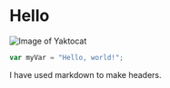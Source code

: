 # Hello

![Image of Yaktocat](https://octodex.github.com/images/yaktocat.png)

``` javascript
var myVar = "Hello, world!";
```












I have used markdown to make headers.



